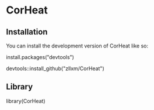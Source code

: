# CorHeat

## Installation

You can install the development version of CorHeat like so:

install.packages("devtools")

devtools::install_github("zllxm/CorHeat")

## Library

library(CorHeat)
